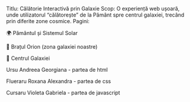Titlu: Călătorie Interactivă prin Galaxie
Scop: O experiență web ușoară, unde utilizatorul “călătorește” de la Pământ spre centrul galaxiei, trecând prin diferite zone cosmice.
Pagini:

🌍 Pământul și Sistemul Solar

🌌 Brațul Orion (zona galaxiei noastre)

🌟 Centrul Galaxiei

Ursu Andreea Georgiana - partea de html

Flueraru Roxana Alexandra - partea de css

Cursaru Violeta Gabriela - partea de javascript
